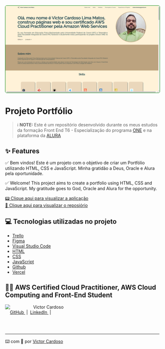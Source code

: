 <p align="center">
<img 
    src="assets/site-portfolio-alura.png"
    width="800"
    style="border: 1px solid green; border-radius:5px"
/>
</p>

# Projeto Portfólio

 > ℹ️ **NOTE:** Este é um repositório desenvolvido durante os meus estudos da formação Front End T6 - Especialização do programa [ONE](https://www.oracle.com/br/education/oracle-next-education/) e na plataforma da [ALURA](https://www.alura.com.br/)

## ✨ Features
✅ Bem vindos! Este é um projeto com o objetivo de criar um Portfólio utilizando HTML, CSS e JavaScript. Minha gratidão a Deus, Oracle e Alura pela oportunidade.

✅ Welcome! This project aims to create a portfolio using HTML, CSS and JavaScript. My gratitude goes to God, Oracle and Alura for the opportunity.

<a href="https://meu-portfolio-challenge-one-alura-oracle.vercel.app/" title="View Project now"> 📟 Clique aqui para visualizar a aplicação</a><br/>
<a href="https://github.com/VictorSamuraiWol/meu_portfolio" title="View Repository now"> 📜 Clique aqui para visualizar o reposiório</a>

## 💻 Tecnologias utilizadas no projeto

- [Trello](https://trello.com/) 
- [Figma](https://www.figma.com/)
- [Visual Studio Code](https://code.visualstudio.com/)
- [HTML](https://html.com/) 
- [CSS](https://www.w3.org/Style/CSS/Overview.en.html)
- [JavaScript](https://www.javascript.com/)
- [Github](https://github.com/)
- [Vercel](https://vercel.com/)

## 👨‍💻 AWS Certified Cloud Practitioner, AWS Cloud Computing and Front-End Student

<p>
    <img 
      align=left 
      margin=10 
      width=80 
      src="https://github.com/VictorSamuraiWol.png"
    />
    <p>&nbsp&nbsp&nbspVictor Cardoso<br>
    &nbsp&nbsp&nbsp
    <a 
        href="https://github.com/VictorSamuraiWol">
        GitHub
    </a>
    &nbsp;|&nbsp;
    <a 
        href="https://www.linkedin.com/in/victor-cardoso-cloud-front/">
        LinkedIn
    </a>
    &nbsp;|&nbsp;
    </p>
</p>
<br/><br/>

---

⌨️ com 💚 por [Victor Cardoso](https://github.com/VictorSamuraiWol)
